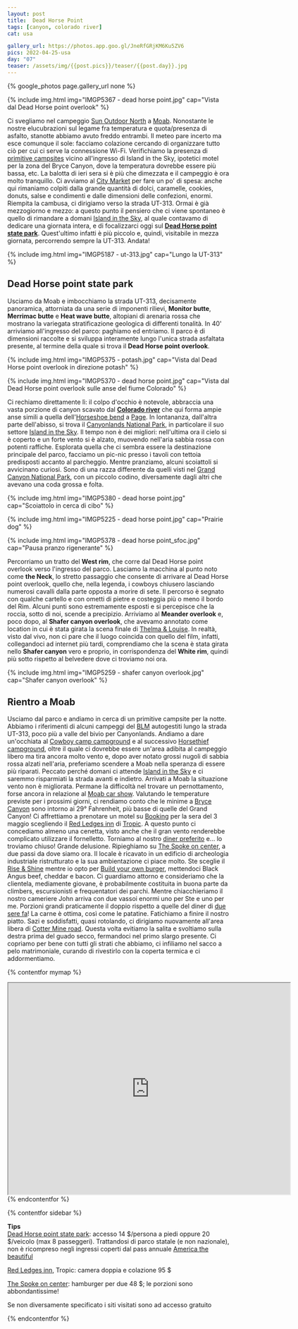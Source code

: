 ```yaml
---
layout: post
title:  Dead Horse Point
tags: [canyon, colorado river]
cat: usa

gallery_url: https://photos.app.goo.gl/JneRfGRjKM6Ku5ZV6
pics: 2022-04-25-usa
day: "07"
teaser: /assets/img/{{post.pics}}/teaser/{{post.day}}.jpg
---
```


{% google_photos page.gallery_url none %}

{% include img.html img="IMGP5367 - dead horse point.jpg" cap="Vista dal Dead Horse point overlook" %}

Ci svegliamo nel campeggio [Sun Outdoor North](https://www.sunoutdoors.com/utah/sun-outdoors-north-moab) a [Moab](https://www.discovermoab.com/). Nonostante le nostre elucubrazioni sul legame fra temperatura e quota/presenza di asfalto, stanotte abbiamo avuto freddo entrambi. Il meteo pare incerto ma esce comunque il sole: facciamo colazione cercando di organizzare tutto ciò per cui ci serve la connessione Wi-Fi. Verifichiamo la presenza di [primitive campsites](https://eu.usatoday.com/story/travel/advice/2019/09/20/primitive-camping-what-you-need-to-know/2385364001/) vicino all'ingresso di Island in the Sky, ipotetici motel per la zona del Bryce Canyon, dove la temperatura dovrebbe essere più bassa, etc. La balotta di ieri sera si è più che dimezzata e il campeggio è ora molto tranquillo. Ci avviamo al [City Market](https://www.citymarket.com/stores/grocery/ut/moab/moab/620/00410?cid=loc_62000410_gmb) per fare un po' di spesa: anche qui rimaniamo colpiti dalla grande quantità di dolci, caramelle, cookies, donuts, salse e condimenti e dalle dimensioni delle confezioni, enormi. Riempita la cambusa, ci dirigiamo verso la strada UT-313. Ormai è già mezzogiorno e mezzo: a questo punto il pensiero che ci viene spontaneo è quello di rimandare a domani [Island in the Sky](https://www.nps.gov/cany/planyourvisit/islandinthesky.htm), al quale contavamo di dedicare una giornata intera, e di focalizzarci oggi sul [**Dead Horse point state park**](https://www.discovermoab.com/dead-horse-point-state-park/). Quest'ultimo infatti è più piccolo e, quindi, visitabile in mezza giornata, percorrendo sempre la UT-313. Andata!

{% include img.html img="IMGP5187 - ut-313.jpg" cap="Lungo la UT-313" %}

## Dead Horse point state park

Usciamo da Moab e imbocchiamo la strada UT-313, decisamente panoramica, attorniata da una serie di imponenti rilievi, **Monitor butte**, **Merrimac butte** e **Heat wave butte**, altopiani di arenaria rossa che mostrano la variegata stratificazione geologica di differenti tonalità. In 40' arriviamo all'ingresso del parco: paghiamo ed entriamo. Il parco è di dimensioni raccolte e si sviluppa interamente lungo l'unica strada asfaltata presente, al termine della quale si trova il **Dead Horse point overlook**.

{% include img.html img="IMGP5375 - potash.jpg" cap="Vista dal Dead Horse point overlook in direzione potash" %}

{% include img.html img="IMGP5370 - dead horse point.jpg" cap="Vista dal Dead Horse point overlook sulle anse del fiume Colorado" %}

Ci rechiamo direttamente lì: il colpo d'occhio è notevole, abbraccia una vasta porzione di canyon scavato dal [**Colorado river**](https://www.americanrivers.org/river/colorado-river-in-the-grand-canyon/) che qui forma ampie anse simili a quella dell'[Horseshoe bend](https://www.nps.gov/glca/planyourvisit/horseshoe-bend.htm) a [Page](https://www.visitarizona.com/places/cities/page/). In lontananza, dall'altra parte dell'abisso, si trova il [Canyonlands National Park](https://www.nps.gov/cany/index.htm), in particolare il suo settore [Island in the Sky](https://www.nps.gov/cany/planyourvisit/islandinthesky.htm). Il tempo non è dei migliori: nell'ultima ora il cielo si è coperto e un forte vento si è alzato, muovendo nell'aria sabbia rossa con potenti raffiche. Esplorata quella che ci sembra essere la destinazione principale del parco, facciamo un pic-nic presso i tavoli con tettoia predisposti accanto al parcheggio. Mentre pranziamo, alcuni scoiattoli si avvicinano curiosi. Sono di una razza differente da quelli visti nel [Grand Canyon National Park](https://www.van42.com/2022/04/25/usa_01-grand-canyon.html), con un piccolo codino, diversamente dagli altri che avevano una coda grossa e folta. 

{% include img.html img="IMGP5380 - dead horse point.jpg" cap="Scoiattolo in cerca di cibo" %}

{% include img.html img="IMGP5225 - dead horse point.jpg" cap="Prairie dog" %}

{% include img.html img="IMGP5378 - dead horse point_sfoc.jpg" cap="Pausa pranzo rigenerante" %}

Percorriamo un tratto del **West rim**, che corre dal Dead Horse point overlook verso l'ingresso del parco. Lasciamo la macchina al punto noto come **the Neck**, lo stretto passaggio che consente di arrivare al Dead Horse point overlook, quello che, nella legenda, i cowboys chiusero lasciando numerosi cavalli dalla parte opposta  a morire di sete. Il percorso è segnato con qualche cartello e con ometti di pietre e costeggia più o meno il bordo del Rim. Alcuni punti sono estremamente esposti e si percepisce che la roccia, sotto di noi, scende a precipizio. Arriviamo al **Meander overlook** e, poco dopo, al **Shafer canyon overlook**, che avevamo annotato come location in cui è stata girata la scena finale di [Thelma & Louise](https://it.wikipedia.org/wiki/Thelma_%26_Louise). In realtà, visto dal vivo, non ci pare che il luogo coincida con quello del film, infatti, collegandoci ad internet più tardi, comprendiamo che la scena è stata girata nello **Shafer canyon** vero e proprio, in corrispondenza del **White rim**, quindi più sotto rispetto al belvedere dove ci troviamo noi ora.

{% include img.html img="IMGP5259 - shafer canyon overlook.jpg" cap="Shafer canyon overlook" %}

## Rientro a Moab

Usciamo dal parco e andiamo in cerca di un primitive campsite per la notte. Abbiamo i riferimenti di alcuni campeggi del [BLM](https://www.blm.gov/) autogestiti lungo la strada UT-313, poco più a valle del bivio per Canyonlands. Andiamo a dare un'occhiata al [Cowboy camp campground](https://www.blm.gov/visit/cowboy-camp-campground) e al successivo [Horsethief campground](https://www.blm.gov/visit/horsethief-campground), oltre il quale ci dovrebbe essere un'area adibita al campeggio libero ma tira ancora molto vento e, dopo aver notato grossi nugoli di sabbia rossa alzati nell'aria, preferiamo scendere a Moab nella speranza di essere più riparati. Peccato perché domani ci attende [Island in the Sky](https://www.van42.com/2022/05/02/usa_08-island-in-the-sky.html) e ci saremmo risparmiati la strada avanti e indietro. Arrivati a Moab la situazione vento non è migliorata. Permane la difficoltà nel trovare un pernottamento, forse ancora in relazione al [Moab car show](https://www.moabrotary.com/). Valutando le temperature previste per i prossimi giorni, ci rendiamo conto che le minime a [Bryce Canyon](https://www.nps.gov/brca/index.htm) sono intorno ai 29° Fahrenheit, più basse di quelle del Grand Canyon! Ci affrettiamo a prenotare un motel su [Booking](https://www.booking.com/) per la sera del 3 maggio scegliendo il [Red Ledges inn](https://www.stayinns.com/country-hearth-inn-suites/ut/tropic/red-ledges-inn) di [Tropic](https://www.townoftropicut.gov/).
A questo punto ci concediamo almeno una cenetta, visto anche che il gran vento renderebbe complicato utilizzare il fornelletto. Torniamo al nostro [diner preferito](https://www.moabdiner.com/) e... lo troviamo chiuso! Grande delusione. Ripieghiamo su [The Spoke on center](https://www.thespokemoab.com/), a due passi da dove siamo ora. Il locale è ricavato in un edificio di archeologia industriale ristrutturato e la sua ambientazione ci piace molto. Ste sceglie il [Rise & Shine](https://www.thespokemoab.com/eat) mentre io opto per [Build your own burger](https://www.thespokemoab.com/eat), mettendoci Black Angus beef, cheddar e bacon. Ci guardiamo attorno e consideriamo che la clientela, mediamente giovane, è probabilmente costituita in buona parte da climbers, escursionisti e frequentatori dei parchi. Mentre chiacchieriamo il nostro cameriere John arriva con due vassoi enormi uno per Ste e uno per me. Porzioni grandi praticamente il doppio rispetto a quelle del diner di [due sere fa](https://www.van42.com/hike/2022/04/29/usa_05-needles.html)! La carne è ottima, così come le patatine. Fatichiamo a finire il nostro piatto. Sazi e soddisfatti, quasi rotolando, ci dirigiamo nuovamente all'area libera di [Cotter Mine road](https://freecampsites.net/#!158034&query=sitedetails). Questa volta evitiamo la salita e svoltiamo sulla destra prima del guado secco, fermandoci nel primo slargo presente. Ci copriamo per bene con tutti gli strati che abbiamo, ci infiliamo nel sacco a pelo matrimoniale, curando di rivestirlo con la coperta termica e ci addormentiamo.


{% contentfor mymap %}
<iframe src="https://www.google.com/maps/d/embed?mid=1yqEwIEPIAtMzB3KC51YXT6rjs_XW9qc&ehbc=2E312F" width="640" height="480"></iframe>
{% endcontentfor %}

{% contentfor sidebar %}

**Tips**  
[Dead Horse point state park](https://www.discovermoab.com/dead-horse-point-state-park/): accesso 14 $/persona a piedi oppure 20 $/veicolo (max 8 passeggeri). Trattandosi di parco statale (e non nazionale), non è ricompreso negli ingressi coperti dal pass annuale [America the beautiful](https://www.nps.gov/planyourvisit/passes.htm)

[Red Ledges inn](https://www.stayinns.com/country-hearth-inn-suites/ut/tropic/red-ledges-inn), Tropic: camera doppia e colazione 95 $

[The Spoke on center](https://www.thespokemoab.com/): hamburger per due 48 $; le porzioni sono abbondantissime!

Se non diversamente specificato i siti visitati sono ad accesso gratuito

{% endcontentfor %}